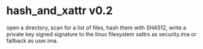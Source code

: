 # hash_and_xattr v0.2
open a directory, scan for a list of files, hash them with SHA512, write a private key signed signature to the linux filesystem xattrs as security.ima or fallback as user.ima.
